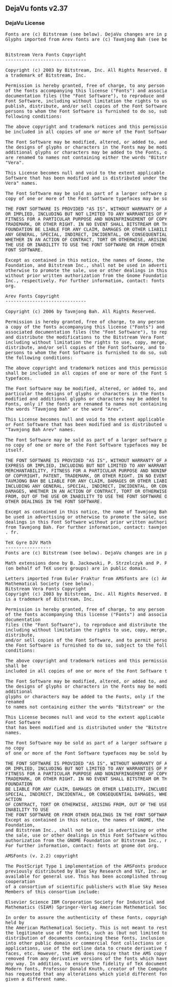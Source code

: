 ## DejaVu fonts v2.37

### DejaVu License
<pre>
Fonts are (c) Bitstream (see below). DejaVu changes are in public domain.
Glyphs imported from Arev fonts are (c) Tavmjong Bah (see below)


Bitstream Vera Fonts Copyright
------------------------------

Copyright (c) 2003 by Bitstream, Inc. All Rights Reserved. Bitstream Vera is
a trademark of Bitstream, Inc.

Permission is hereby granted, free of charge, to any person obtaining a copy
of the fonts accompanying this license ("Fonts") and associated
documentation files (the "Font Software"), to reproduce and distribute the
Font Software, including without limitation the rights to use, copy, merge,
publish, distribute, and/or sell copies of the Font Software, and to permit
persons to whom the Font Software is furnished to do so, subject to the
following conditions:

The above copyright and trademark notices and this permission notice shall
be included in all copies of one or more of the Font Software typefaces.

The Font Software may be modified, altered, or added to, and in particular
the designs of glyphs or characters in the Fonts may be modified and
additional glyphs or characters may be added to the Fonts, only if the fonts
are renamed to names not containing either the words "Bitstream" or the word
"Vera".

This License becomes null and void to the extent applicable to Fonts or Font
Software that has been modified and is distributed under the "Bitstream
Vera" names.

The Font Software may be sold as part of a larger software package but no
copy of one or more of the Font Software typefaces may be sold by itself.

THE FONT SOFTWARE IS PROVIDED "AS IS", WITHOUT WARRANTY OF ANY KIND, EXPRESS
OR IMPLIED, INCLUDING BUT NOT LIMITED TO ANY WARRANTIES OF MERCHANTABILITY,
FITNESS FOR A PARTICULAR PURPOSE AND NONINFRINGEMENT OF COPYRIGHT, PATENT,
TRADEMARK, OR OTHER RIGHT. IN NO EVENT SHALL BITSTREAM OR THE GNOME
FOUNDATION BE LIABLE FOR ANY CLAIM, DAMAGES OR OTHER LIABILITY, INCLUDING
ANY GENERAL, SPECIAL, INDIRECT, INCIDENTAL, OR CONSEQUENTIAL DAMAGES,
WHETHER IN AN ACTION OF CONTRACT, TORT OR OTHERWISE, ARISING FROM, OUT OF
THE USE OR INABILITY TO USE THE FONT SOFTWARE OR FROM OTHER DEALINGS IN THE
FONT SOFTWARE.

Except as contained in this notice, the names of Gnome, the Gnome
Foundation, and Bitstream Inc., shall not be used in advertising or
otherwise to promote the sale, use or other dealings in this Font Software
without prior written authorization from the Gnome Foundation or Bitstream
Inc., respectively. For further information, contact: fonts at gnome dot
org.

Arev Fonts Copyright
------------------------------

Copyright (c) 2006 by Tavmjong Bah. All Rights Reserved.

Permission is hereby granted, free of charge, to any person obtaining
a copy of the fonts accompanying this license ("Fonts") and
associated documentation files (the "Font Software"), to reproduce
and distribute the modifications to the Bitstream Vera Font Software,
including without limitation the rights to use, copy, merge, publish,
distribute, and/or sell copies of the Font Software, and to permit
persons to whom the Font Software is furnished to do so, subject to
the following conditions:

The above copyright and trademark notices and this permission notice
shall be included in all copies of one or more of the Font Software
typefaces.

The Font Software may be modified, altered, or added to, and in
particular the designs of glyphs or characters in the Fonts may be
modified and additional glyphs or characters may be added to the
Fonts, only if the fonts are renamed to names not containing either
the words "Tavmjong Bah" or the word "Arev".

This License becomes null and void to the extent applicable to Fonts
or Font Software that has been modified and is distributed under the 
"Tavmjong Bah Arev" names.

The Font Software may be sold as part of a larger software package but
no copy of one or more of the Font Software typefaces may be sold by
itself.

THE FONT SOFTWARE IS PROVIDED "AS IS", WITHOUT WARRANTY OF ANY KIND,
EXPRESS OR IMPLIED, INCLUDING BUT NOT LIMITED TO ANY WARRANTIES OF
MERCHANTABILITY, FITNESS FOR A PARTICULAR PURPOSE AND NONINFRINGEMENT
OF COPYRIGHT, PATENT, TRADEMARK, OR OTHER RIGHT. IN NO EVENT SHALL
TAVMJONG BAH BE LIABLE FOR ANY CLAIM, DAMAGES OR OTHER LIABILITY,
INCLUDING ANY GENERAL, SPECIAL, INDIRECT, INCIDENTAL, OR CONSEQUENTIAL
DAMAGES, WHETHER IN AN ACTION OF CONTRACT, TORT OR OTHERWISE, ARISING
FROM, OUT OF THE USE OR INABILITY TO USE THE FONT SOFTWARE OR FROM
OTHER DEALINGS IN THE FONT SOFTWARE.

Except as contained in this notice, the name of Tavmjong Bah shall not
be used in advertising or otherwise to promote the sale, use or other
dealings in this Font Software without prior written authorization
from Tavmjong Bah. For further information, contact: tavmjong @ free
. fr.

TeX Gyre DJV Math
-----------------
Fonts are (c) Bitstream (see below). DejaVu changes are in public domain.

Math extensions done by B. Jackowski, P. Strzelczyk and P. Pianowski
(on behalf of TeX users groups) are in public domain.

Letters imported from Euler Fraktur from AMSfonts are (c) American
Mathematical Society (see below).
Bitstream Vera Fonts Copyright
Copyright (c) 2003 by Bitstream, Inc. All Rights Reserved. Bitstream Vera
is a trademark of Bitstream, Inc.

Permission is hereby granted, free of charge, to any person obtaining a copy
of the fonts accompanying this license ("Fonts") and associated
documentation
files (the "Font Software"), to reproduce and distribute the Font Software,
including without limitation the rights to use, copy, merge, publish,
distribute,
and/or sell copies of the Font Software, and to permit persons  to whom
the Font Software is furnished to do so, subject to the following
conditions:

The above copyright and trademark notices and this permission notice
shall be
included in all copies of one or more of the Font Software typefaces.

The Font Software may be modified, altered, or added to, and in particular
the designs of glyphs or characters in the Fonts may be modified and
additional
glyphs or characters may be added to the Fonts, only if the fonts are
renamed
to names not containing either the words "Bitstream" or the word "Vera".

This License becomes null and void to the extent applicable to Fonts or
Font Software
that has been modified and is distributed under the "Bitstream Vera"
names.

The Font Software may be sold as part of a larger software package but
no copy
of one or more of the Font Software typefaces may be sold by itself.

THE FONT SOFTWARE IS PROVIDED "AS IS", WITHOUT WARRANTY OF ANY KIND, EXPRESS
OR IMPLIED, INCLUDING BUT NOT LIMITED TO ANY WARRANTIES OF MERCHANTABILITY,
FITNESS FOR A PARTICULAR PURPOSE AND NONINFRINGEMENT OF COPYRIGHT, PATENT,
TRADEMARK, OR OTHER RIGHT. IN NO EVENT SHALL BITSTREAM OR THE GNOME
FOUNDATION
BE LIABLE FOR ANY CLAIM, DAMAGES OR OTHER LIABILITY, INCLUDING ANY GENERAL,
SPECIAL, INDIRECT, INCIDENTAL, OR CONSEQUENTIAL DAMAGES, WHETHER IN AN
ACTION
OF CONTRACT, TORT OR OTHERWISE, ARISING FROM, OUT OF THE USE OR
INABILITY TO USE
THE FONT SOFTWARE OR FROM OTHER DEALINGS IN THE FONT SOFTWARE.
Except as contained in this notice, the names of GNOME, the GNOME
Foundation,
and Bitstream Inc., shall not be used in advertising or otherwise to promote
the sale, use or other dealings in this Font Software without prior written
authorization from the GNOME Foundation or Bitstream Inc., respectively.
For further information, contact: fonts at gnome dot org.

AMSFonts (v. 2.2) copyright

The PostScript Type 1 implementation of the AMSFonts produced by and
previously distributed by Blue Sky Research and Y&Y, Inc. are now freely
available for general use. This has been accomplished through the
cooperation
of a consortium of scientific publishers with Blue Sky Research and Y&Y.
Members of this consortium include:

Elsevier Science IBM Corporation Society for Industrial and Applied
Mathematics (SIAM) Springer-Verlag American Mathematical Society (AMS)

In order to assure the authenticity of these fonts, copyright will be
held by
the American Mathematical Society. This is not meant to restrict in any way
the legitimate use of the fonts, such as (but not limited to) electronic
distribution of documents containing these fonts, inclusion of these fonts
into other public domain or commercial font collections or computer
applications, use of the outline data to create derivative fonts and/or
faces, etc. However, the AMS does require that the AMS copyright notice be
removed from any derivative versions of the fonts which have been altered in
any way. In addition, to ensure the fidelity of TeX documents using Computer
Modern fonts, Professor Donald Knuth, creator of the Computer Modern faces,
has requested that any alterations which yield different font metrics be
given a different name.

</pre>
